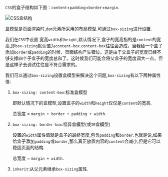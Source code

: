 `CSS`的盒子结构如下图：`content`+`padding`+`border`+`margin`.

![CSS盒结构](https://gitee.com/ljf52007/note/raw/master/images/HTML5+CSS3/CSS%E7%9B%92%E7%BB%93%E6%9E%84.png)

盒模型是页面渲染时,`dom`元素所采用的布局模型.可通过`box-sizing`进行设置.

我们在`CSS`中设置 宽高`width`和`height`,默认情况下,盒子的宽高指的是`content`的宽高,即`box-sizing`默认值为`content-box`.`content-box`往往会造成，当我给一个盒子添加`border`或`padding`的时候，页面结构产生错位。这是由于父盒子的宽度已经不够支撑四个子盒子的宽度总和了。这时候我们可能会将父盒子的宽度调大一点，但是这样子去调试往往是不符合需求的。

我们可以通过`box-sizing`设置盒模型来解决这个问题,`box-sizing`有以下两种属性值:

1. `box-sizing: content-box`:标准盒模型

   即默认情况下的盒模型,设置盒子的`width`和`height`仅仅是`content`的宽高.

   总宽度 = `margin + border + padding + width`.

2. `box-sizing: border-box`:怪异盒模型(或`IE`盒模型)

   设置的`width`属性值就是盒子的最终宽度,包含`padding`和`border`.也就是说,如果给盒子添加`padding`或`border`,那么真正放置内容的`content`会减小,但是它可以稳固页面的结构.

   总宽度 = `margin + width`.

3. `inherit`:从父元素继承`box-sizing`属性.